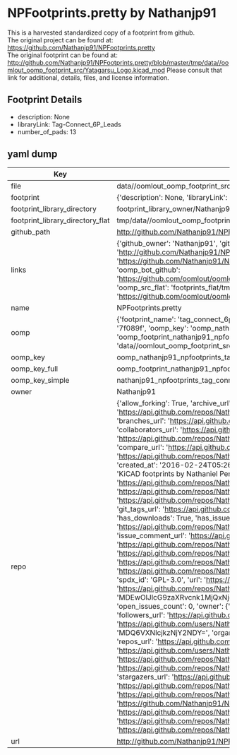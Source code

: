 # NPFootprints.pretty by Nathanjp91  
This is a harvested standardized copy of a footprint from github.  
The original project can be found at:  
https://github.com/Nathanjp91/NPFootprints.pretty  
The original footprint can be found at:
http://github.com/Nathanjp91/NPFootprints.pretty/blob/master/tmp/data//oomlout_oomp_footprint_src/Yatagarsu_Logo.kicad_mod
Please consult that link for additional, details, files, and license information.  
## Footprint Details
* description: None  
* libraryLink: Tag-Connect_6P_Leads  
* number_of_pads: 13  
## yaml dump  
| Key | Value |  
| --- | --- |  
| file | data//oomlout_oomp_footprint_src/NPFootprints.pretty/Tag-Connect_6P_Leads.kicad_mod |  
| footprint | {'description': None, 'libraryLink': 'Tag-Connect_6P_Leads', 'number_of_pads': 13} |  
| footprint_library_directory | footprint_library_owner/Nathanjp91_NPFootprints.pretty |  
| footprint_library_directory_flat | tmp/data//oomlout_oomp_footprint_src/footprints_flat/nathanjp91_npfootprints_tag_connect_6p_leads/working |  
| github_path | http://github.com/Nathanjp91/NPFootprints.pretty/blob/master/tmp/data//oomlout_oomp_footprint_src/Tag-Connect_6P_Leads.kicad_mod |  
| links | {'github_owner': 'Nathanjp91', 'github_repo_name': 'NPFootprints.pretty', 'github_src': 'http://github.com/Nathanjp91/NPFootprints.pretty/blob/master/tmp/data//oomlout_oomp_footprint_src/Yatagarsu_Logo.kicad_mod', 'github_src_repo': 'https://github.com/Nathanjp91/NPFootprints.pretty', 'oomp_bot': 'tmp/data//oomlout_oomp_footprint_src/footprints/nathanjp91_npfootprints_tag_connect_6p_leads/working', 'oomp_bot_github': 'https://github.com/oomlout/oomlout_oomp_footprint_bot/tree/main/tmp/data//oomlout_oomp_footprint_src/footprints/nathanjp91_npfootprints_tag_connect_6p_leads/working', 'oomp_src_flat': 'footprints_flat/tmp/data//oomlout_oomp_footprint_src/footprints_flat/nathanjp91_npfootprints_tag_connect_6p_leads/working', 'oomp_src_flat_github': 'https://github.com/oomlout/oomlout_oomp_footprint_src/tree/main/tmp/data//oomlout_oomp_footprint_src/footprints_flat/nathanjp91_npfootprints_tag_connect_6p_leads/working'} |  
| name | NPFootprints.pretty |  
| oomp | {'footprint_name': 'tag_connect_6p_leads', 'library_name': 'npfootprints', 'md5': '7f089fe3073b010424b204f4a92b585b', 'md5_10': '7f089fe307', 'md5_5': '7f089', 'md5_6': '7f089f', 'oomp_key': 'oomp_nathanjp91_npfootprints_tag_connect_6p_leads', 'oomp_key_extra': 'oomp_footprint_nathanjp91_npfootprints_tag_connect_6p_leads', 'oomp_key_full': 'oomp_footprint_nathanjp91_npfootprints_tag_connect_6p_leads_7f089f', 'oomp_key_simple': 'nathanjp91_npfootprints_tag_connect_6p_leads', 'original_filename': 'data//oomlout_oomp_footprint_src/NPFootprints.pretty/Tag-Connect_6P_Leads.kicad_mod', 'owner_name': 'nathanjp91'} |  
| oomp_key | oomp_nathanjp91_npfootprints_tag_connect_6p_leads |  
| oomp_key_full | oomp_footprint_nathanjp91_npfootprints_tag_connect_6p_leads |  
| oomp_key_simple | nathanjp91_npfootprints_tag_connect_6p_leads |  
| owner | Nathanjp91 |  
| repo | {'allow_forking': True, 'archive_url': 'https://api.github.com/repos/Nathanjp91/NPFootprints.pretty/{archive_format}{/ref}', 'archived': False, 'assignees_url': 'https://api.github.com/repos/Nathanjp91/NPFootprints.pretty/assignees{/user}', 'blobs_url': 'https://api.github.com/repos/Nathanjp91/NPFootprints.pretty/git/blobs{/sha}', 'branches_url': 'https://api.github.com/repos/Nathanjp91/NPFootprints.pretty/branches{/branch}', 'clone_url': 'https://github.com/Nathanjp91/NPFootprints.pretty.git', 'collaborators_url': 'https://api.github.com/repos/Nathanjp91/NPFootprints.pretty/collaborators{/collaborator}', 'comments_url': 'https://api.github.com/repos/Nathanjp91/NPFootprints.pretty/comments{/number}', 'commits_url': 'https://api.github.com/repos/Nathanjp91/NPFootprints.pretty/commits{/sha}', 'compare_url': 'https://api.github.com/repos/Nathanjp91/NPFootprints.pretty/compare/{base}...{head}', 'contents_url': 'https://api.github.com/repos/Nathanjp91/NPFootprints.pretty/contents/{+path}', 'contributors_url': 'https://api.github.com/repos/Nathanjp91/NPFootprints.pretty/contributors', 'created_at': '2016-02-24T05:26:00Z', 'default_branch': 'master', 'deployments_url': 'https://api.github.com/repos/Nathanjp91/NPFootprints.pretty/deployments', 'description': 'KiCAD footprints by Nathaniel Perkins', 'disabled': False, 'downloads_url': 'https://api.github.com/repos/Nathanjp91/NPFootprints.pretty/downloads', 'events_url': 'https://api.github.com/repos/Nathanjp91/NPFootprints.pretty/events', 'fork': False, 'forks': 0, 'forks_count': 0, 'forks_url': 'https://api.github.com/repos/Nathanjp91/NPFootprints.pretty/forks', 'full_name': 'Nathanjp91/NPFootprints.pretty', 'git_commits_url': 'https://api.github.com/repos/Nathanjp91/NPFootprints.pretty/git/commits{/sha}', 'git_refs_url': 'https://api.github.com/repos/Nathanjp91/NPFootprints.pretty/git/refs{/sha}', 'git_tags_url': 'https://api.github.com/repos/Nathanjp91/NPFootprints.pretty/git/tags{/sha}', 'git_url': 'git://github.com/Nathanjp91/NPFootprints.pretty.git', 'has_discussions': False, 'has_downloads': True, 'has_issues': True, 'has_pages': False, 'has_projects': True, 'has_wiki': True, 'homepage': None, 'hooks_url': 'https://api.github.com/repos/Nathanjp91/NPFootprints.pretty/hooks', 'html_url': 'https://github.com/Nathanjp91/NPFootprints.pretty', 'id': 52416702, 'is_template': False, 'issue_comment_url': 'https://api.github.com/repos/Nathanjp91/NPFootprints.pretty/issues/comments{/number}', 'issue_events_url': 'https://api.github.com/repos/Nathanjp91/NPFootprints.pretty/issues/events{/number}', 'issues_url': 'https://api.github.com/repos/Nathanjp91/NPFootprints.pretty/issues{/number}', 'keys_url': 'https://api.github.com/repos/Nathanjp91/NPFootprints.pretty/keys{/key_id}', 'labels_url': 'https://api.github.com/repos/Nathanjp91/NPFootprints.pretty/labels{/name}', 'language': None, 'languages_url': 'https://api.github.com/repos/Nathanjp91/NPFootprints.pretty/languages', 'license': {'key': 'gpl-3.0', 'name': 'GNU General Public License v3.0', 'node_id': 'MDc6TGljZW5zZTk=', 'spdx_id': 'GPL-3.0', 'url': 'https://api.github.com/licenses/gpl-3.0'}, 'merges_url': 'https://api.github.com/repos/Nathanjp91/NPFootprints.pretty/merges', 'milestones_url': 'https://api.github.com/repos/Nathanjp91/NPFootprints.pretty/milestones{/number}', 'mirror_url': None, 'name': 'NPFootprints.pretty', 'network_count': 0, 'node_id': 'MDEwOlJlcG9zaXRvcnk1MjQxNjcwMg==', 'notifications_url': 'https://api.github.com/repos/Nathanjp91/NPFootprints.pretty/notifications{?since,all,participating}', 'open_issues': 0, 'open_issues_count': 0, 'owner': {'avatar_url': 'https://avatars.githubusercontent.com/u/9366646?v=4', 'events_url': 'https://api.github.com/users/Nathanjp91/events{/privacy}', 'followers_url': 'https://api.github.com/users/Nathanjp91/followers', 'following_url': 'https://api.github.com/users/Nathanjp91/following{/other_user}', 'gists_url': 'https://api.github.com/users/Nathanjp91/gists{/gist_id}', 'gravatar_id': '', 'html_url': 'https://github.com/Nathanjp91', 'id': 9366646, 'login': 'Nathanjp91', 'node_id': 'MDQ6VXNlcjkzNjY2NDY=', 'organizations_url': 'https://api.github.com/users/Nathanjp91/orgs', 'received_events_url': 'https://api.github.com/users/Nathanjp91/received_events', 'repos_url': 'https://api.github.com/users/Nathanjp91/repos', 'site_admin': False, 'starred_url': 'https://api.github.com/users/Nathanjp91/starred{/owner}{/repo}', 'subscriptions_url': 'https://api.github.com/users/Nathanjp91/subscriptions', 'type': 'User', 'url': 'https://api.github.com/users/Nathanjp91'}, 'private': False, 'pulls_url': 'https://api.github.com/repos/Nathanjp91/NPFootprints.pretty/pulls{/number}', 'pushed_at': '2016-03-24T03:48:02Z', 'releases_url': 'https://api.github.com/repos/Nathanjp91/NPFootprints.pretty/releases{/id}', 'size': 107, 'ssh_url': 'git@github.com:Nathanjp91/NPFootprints.pretty.git', 'stargazers_count': 0, 'stargazers_url': 'https://api.github.com/repos/Nathanjp91/NPFootprints.pretty/stargazers', 'statuses_url': 'https://api.github.com/repos/Nathanjp91/NPFootprints.pretty/statuses/{sha}', 'subscribers_count': 1, 'subscribers_url': 'https://api.github.com/repos/Nathanjp91/NPFootprints.pretty/subscribers', 'subscription_url': 'https://api.github.com/repos/Nathanjp91/NPFootprints.pretty/subscription', 'svn_url': 'https://github.com/Nathanjp91/NPFootprints.pretty', 'tags_url': 'https://api.github.com/repos/Nathanjp91/NPFootprints.pretty/tags', 'teams_url': 'https://api.github.com/repos/Nathanjp91/NPFootprints.pretty/teams', 'temp_clone_token': None, 'topics': [], 'trees_url': 'https://api.github.com/repos/Nathanjp91/NPFootprints.pretty/git/trees{/sha}', 'updated_at': '2016-02-24T05:26:00Z', 'url': 'https://api.github.com/repos/Nathanjp91/NPFootprints.pretty', 'visibility': 'public', 'watchers': 0, 'watchers_count': 0, 'web_commit_signoff_required': False} |  
| url | http://github.com/Nathanjp91/NPFootprints.pretty |  

